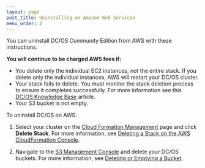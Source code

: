 ```yaml
---
layout: page
post_title: Uninstalling on Amazon Web Services
menu_order: 2
---
```

<p>You can uninstall DC/OS Community Edition from AWS with these instructions.</p>

<p><strong>You will continue to be charged AWS fees if:</strong></p>

<ul>
<li>You delete only the individual EC2 instances, not the entire stack. If you delete only the individual instances, AWS will restart your DC/OS cluster.</li>
<li>Your stack fails to delete. You must monitor the stack deletion process to ensure it completes successfully. For more information see this <a href="https://support.mesosphere.com/hc/en-us/articles/204623889-Why-is-AWS-failing-to-delete-my-cluster-" target="_blank">DC/OS Knowledge Base</a> article. </li>
<li>Your S3 bucket is not empty.</li>
</ul>

<p>To uninstall DC/OS on AWS:</p>

<ol>
<li><p>Select your cluster on the <a href="https://console.aws.amazon.com/cloudformation/home" target="_blank">Cloud Formation Management</a> page and click <strong>Delete Stack</strong>. For more information, see <a href="http://docs.aws.amazon.com/AWSCloudFormation/latest/UserGuide/cfn-console-delete-stack.html" target="_blank">Deleting a Stack on the AWS CloudFormation Console</a>.</p></li>
<li><p>Navigate to the <a href="https://console.aws.amazon.com/s3/home" target="_blank">S3 Management Console</a> and delete your DC/OS buckets. For more information, see <a href="http://docs.aws.amazon.com/AmazonS3/latest/dev/delete-or-empty-bucket.html" target="_blank">Deleting or Emptying a Bucket</a>.</p></li>
</ol>
